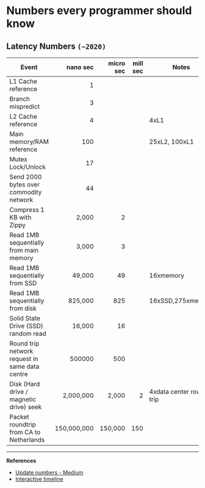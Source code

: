 # Numbers every programmer should know

## Latency Numbers `(~2020)`

| Event											| nano sec 	| micro sec | mill sec | Notes	|
| --------------------------------------------- |----------:| ---------:| ---------:|-------|
| L1 Cache reference      						| 1 		| 			| 	|				|
| Branch mispredict      						| 3 		| 			| 	|				|
| L2 Cache reference      						| 4 		| 			| 	| 4xL1			|
| Main memory/RAM reference						| 100 		| 			| 	| 25xL2, 100xL1	|
| Mutex Lock/Unlock      						| 17 		| 			| 	|				|
| Send 2000 bytes over commodity network		| 44 		| 			| 	|				|
| Compress 1 KB with Zippy						| 2,000		| 2			| 	|				|
| Read 1MB sequentially from main memory		| 3,000 	| 3			| 	|				|
| Read 1MB sequentially from SSD				| 49,000 	| 49		| 	| 16xmemory		|
| Read 1MB sequentially from disk				| 825,000 	| 825		| 	|16xSSD,275xmemory|
| Solid State Drive (SSD) random read			| 16,000 	| 16		| 	|				|
| Round trip network request in same data centre| 500000	| 500		| 	|				|
| Disk (Hard drive / magnetic drive) seek		| 2,000,000	| 2,000		|2 	|4xdata center round trip|
| Packet roundtrip from CA to Netherlands		| 150,000,000| 150,000	|150|				|


---

**References**

* [Update numbers - Medium](https://medium.com/@kousiknath/must-know-numbers-for-every-computer-engineer-6338a12c292c)
* [Interactive timeline ](https://colin-scott.github.io/personal_website/research/interactive_latency.html)
